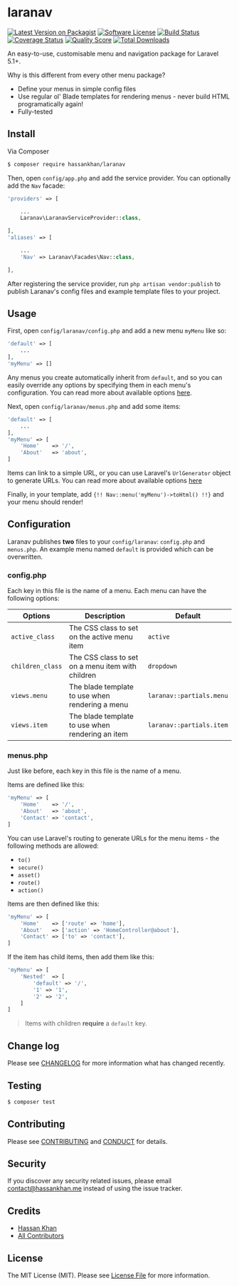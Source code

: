 # laranav

[![Latest Version on Packagist][ico-version]][link-packagist]
[![Software License][ico-license]](LICENSE.md)
[![Build Status][ico-travis]][link-travis]
[![Coverage Status][ico-scrutinizer]][link-scrutinizer]
[![Quality Score][ico-code-quality]][link-code-quality]
[![Total Downloads][ico-downloads]][link-downloads]

An easy-to-use, customisable menu and navigation package for Laravel 5.1+.

Why is this different from every other menu package?

- Define your menus in simple config files
- Use regular ol' Blade templates for rendering menus - never build HTML programatically again!
- Fully-tested

## Install

Via Composer

``` bash
$ composer require hassankhan/laranav
```

Then, open `config/app.php` and add the service provider. You can optionally add the `Nav` facade:

``` php
'providers' => [

    ...
    Laranav\LaranavServiceProvider::class,

],
'aliases' => [

    ...
    'Nav' => Laranav\Facades\Nav::class,

],
```

After registering the service provider, run `php artisan vendor:publish` to publish Laranav's config files and example template files to your project.

## Usage

First, open `config/laranav/config.php` and add a new menu `myMenu` like so:

``` php
'default' => [
    ...
],
'myMenu' => []
```

Any menus you create automatically inherit from `default`, and so you can easily override any options by specifying them in each menu's configuration. You can read more about available options [here](#configphp).

Next, open `config/laranav/menus.php` and add some items:
``` php
'default' => [
    ...
],
'myMenu' => [
    'Home'    => '/',
    'About'   => 'about',
]
```

Items can link to a simple URL, or you can use Laravel's `UrlGenerator` object to generate URLs. You can read more about available options [here](#menusphp)

Finally, in your template, add `{!! Nav::menu('myMenu')->toHtml() !!}` and your menu should render!

## Configuration

Laranav publishes **two** files to your `config/laranav`: `config.php` and `menus.php`. An example menu named `default` is provided which can be overwritten.

### config.php

Each key in this file is the name of a menu. Each menu can have the following options:

| Options | Description | Default |
|---|---|---|
| `active_class` | The CSS class to set on the active menu item | `active` |
| `children_class` | The CSS class to set on a menu item with children | `dropdown` |
| `views.menu` | The blade template to use when rendering a menu | `laranav::partials.menu` |
| `views.item` | The blade template to use when rendering an item | `laranav::partials.item` |

### menus.php

Just like before, each key in this file is the name of a menu.

Items are defined like this:
``` php
'myMenu' => [
    'Home'    => '/',
    'About'   => 'about',
    'Contact' => 'contact',
]
```

You can use Laravel's routing to generate URLs for the menu items - the following methods are allowed:

- `to()`
- `secure()`
- `asset()`
- `route()`
- `action()`

Items are then defined like this:
``` php
'myMenu' => [
    'Home'    => ['route' => 'home'],
    'About'   => ['action' => 'HomeController@about'],
    'Contact' => ['to' => 'contact'],
]
```

If the item has child items, then add them like this:
``` php
'myMenu' => [
    'Nested'  => [
        'default' => '/',
        '1' => '1',
        '2' => '2',
    ]
]
```

> Items with children **require** a `default` key.

## Change log

Please see [CHANGELOG](CHANGELOG.md) for more information what has changed recently.

## Testing

``` bash
$ composer test
```

## Contributing

Please see [CONTRIBUTING](CONTRIBUTING.md) and [CONDUCT](CONDUCT.md) for details.

## Security

If you discover any security related issues, please email contact@hassankhan.me instead of using the issue tracker.

## Credits

- [Hassan Khan][link-author]
- [All Contributors][link-contributors]

## License

The MIT License (MIT). Please see [License File](LICENSE.md) for more information.

[ico-version]: https://img.shields.io/packagist/v/hassankhan/laranav.svg?style=flat-square
[ico-license]: https://img.shields.io/badge/license-MIT-brightgreen.svg?style=flat-square
[ico-travis]: https://img.shields.io/travis/hassankhan/laranav/master.svg?style=flat-square
[ico-scrutinizer]: https://img.shields.io/scrutinizer/coverage/g/hassankhan/laranav.svg?style=flat-square
[ico-code-quality]: https://img.shields.io/scrutinizer/g/hassankhan/laranav.svg?style=flat-square
[ico-downloads]: https://img.shields.io/packagist/dt/hassankhan/laranav.svg?style=flat-square

[link-packagist]: https://packagist.org/packages/hassankhan/laranav
[link-travis]: https://travis-ci.org/hassankhan/laranav
[link-scrutinizer]: https://scrutinizer-ci.com/g/hassankhan/laranav/code-structure
[link-code-quality]: https://scrutinizer-ci.com/g/hassankhan/laranav
[link-downloads]: https://packagist.org/packages/hassankhan/laranav
[link-author]: https://github.com/hassankhan
[link-contributors]: ../../contributors
